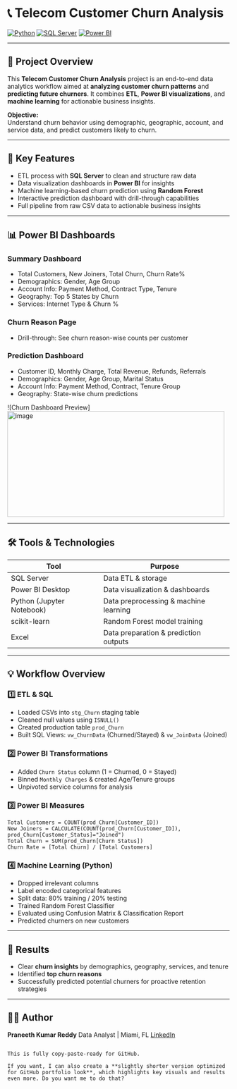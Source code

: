 # 📞 Telecom Customer Churn Analysis

[![Python](https://img.shields.io/badge/Python-3.10-blue?logo=python&logoColor=white)](https://www.python.org/) 
[![SQL Server](https://img.shields.io/badge/SQL%20Server-2019-blue?logo=microsoftsqlserver)](https://www.microsoft.com/en-us/sql-server) 
[![Power BI](https://img.shields.io/badge/PowerBI-Desktop-yellow?logo=microsoftpowerbi&logoColor=white)](https://powerbi.microsoft.com/)

---

## 📝 Project Overview
This **Telecom Customer Churn Analysis** project is an end-to-end data analytics workflow aimed at **analyzing customer churn patterns** and **predicting future churners**. It combines **ETL**, **Power BI visualizations**, and **machine learning** for actionable business insights.

**Objective:**  
Understand churn behavior using demographic, geographic, account, and service data, and predict customers likely to churn.

---

## 🔹 Key Features
- ETL process with **SQL Server** to clean and structure raw data
- Data visualization dashboards in **Power BI** for insights
- Machine learning-based churn prediction using **Random Forest**
- Interactive prediction dashboard with drill-through capabilities
- Full pipeline from raw CSV data to actionable business insights

---

## 📊 Power BI Dashboards
### Summary Dashboard
- Total Customers, New Joiners, Total Churn, Churn Rate%
- Demographics: Gender, Age Group
- Account Info: Payment Method, Contract Type, Tenure
- Geography: Top 5 States by Churn
- Services: Internet Type & Churn %

### Churn Reason Page
- Drill-through: See churn reason-wise counts per customer

### Prediction Dashboard
- Customer ID, Monthly Charge, Total Revenue, Refunds, Referrals
- Demographics: Gender, Age Group, Marital Status
- Account Info: Payment Method, Contract, Tenure Group
- Geography: State-wise churn predictions

![Churn Dashboard Preview]
<img width="492" height="240" alt="image" src="https://github.com/user-attachments/assets/ab6a5312-7a16-4040-a1ab-a62dd654d468" />


---

## 🛠️ Tools & Technologies
| Tool | Purpose |
|------|---------|
| SQL Server | Data ETL & storage |
| Power BI Desktop | Data visualization & dashboards |
| Python (Jupyter Notebook) | Data preprocessing & machine learning |
| scikit-learn | Random Forest model training |
| Excel | Data preparation & prediction outputs |

---

## 💡 Workflow Overview

### 1️⃣ ETL & SQL
- Loaded CSVs into `stg_Churn` staging table
- Cleaned null values using `ISNULL()`
- Created production table `prod_Churn`
- Built SQL Views: `vw_ChurnData` (Churned/Stayed) & `vw_JoinData` (Joined)

### 2️⃣ Power BI Transformations
- Added `Churn Status` column (1 = Churned, 0 = Stayed)
- Binned `Monthly Charges` & created Age/Tenure groups
- Unpivoted service columns for analysis

### 3️⃣ Power BI Measures
```DAX
Total Customers = COUNT(prod_Churn[Customer_ID])
New Joiners = CALCULATE(COUNT(prod_Churn[Customer_ID]), prod_Churn[Customer_Status]="Joined")
Total Churn = SUM(prod_Churn[Churn Status])
Churn Rate = [Total Churn] / [Total Customers]
````

### 4️⃣ Machine Learning (Python)

* Dropped irrelevant columns
* Label encoded categorical features
* Split data: 80% training / 20% testing
* Trained Random Forest Classifier
* Evaluated using Confusion Matrix & Classification Report
* Predicted churners on new customers

---

## 🚀 Results

* Clear **churn insights** by demographics, geography, services, and tenure
* Identified **top churn reasons**
* Successfully predicted potential churners for proactive retention strategies

---

## 👨‍💻 Author

**Praneeth Kumar Reddy**
Data Analyst | Miami, FL
[LinkedIn](https://www.linkedin.com/in/praneethreddy)

```

This is fully copy-paste-ready for GitHub.  

If you want, I can also create a **slightly shorter version optimized for GitHub portfolio look**, which highlights key visuals and results even more. Do you want me to do that?
```
